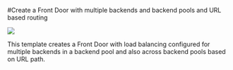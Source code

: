 #Create a Front Door with multiple backends and backend pools and URL based routing

<a href="https://portal.azure.com/#create/Microsoft.Template/uri/https%3A%2F%2Fraw.githubusercontent.com%2FAzure%2Fazure-quickstart-templates%2Fmaster%2F101-front-door-create-multiple-backends%2Fazuredeploy.json" target="_blank">
    <img src="http://azuredeploy.net/deploybutton.png"/>
</a>
</a>

This template creates a Front Door with load balancing configured for multiple backends in a backend pool and also across backend pools based on URL path.